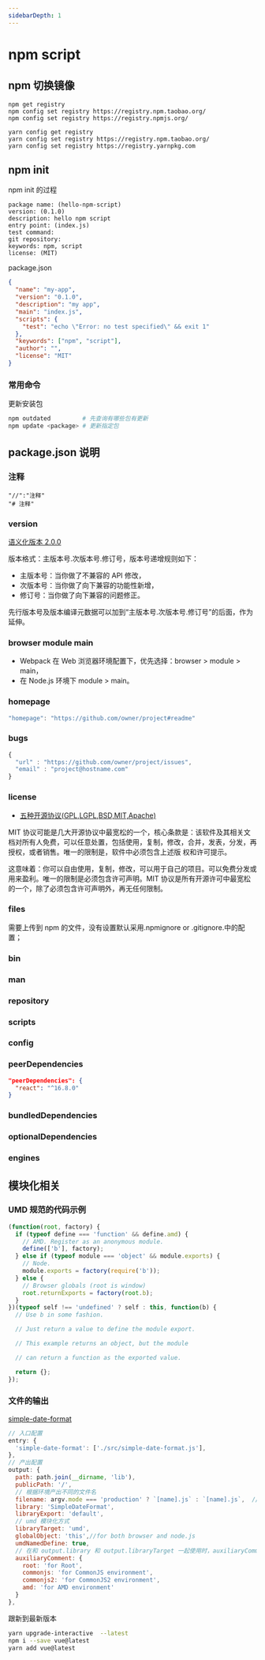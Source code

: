 ```yaml
---
sidebarDepth: 1
---
```


# npm script

## npm 切换镜像

```shell
npm get registry
npm config set registry https://registry.npm.taobao.org/
npm config set registry https://registry.npmjs.org/

yarn config get registry
yarn config set registry https://registry.npm.taobao.org/
yarn config set registry https://registry.yarnpkg.com
```

## npm init

npm init 的过程

```text
package name: (hello-npm-script)
version: (0.1.0)
description: hello npm script
entry point: (index.js)
test command:
git repository:
keywords: npm, script
license: (MIT)
```

package.json

```json
{
  "name": "my-app",
  "version": "0.1.0",
  "description": "my app",
  "main": "index.js",
  "scripts": {
    "test": "echo \"Error: no test specified\" && exit 1"
  },
  "keywords": ["npm", "script"],
  "author": "",
  "license": "MIT"
}
```

### 常用命令

更新安装包

```sh
npm outdated         # 先查询有哪些包有更新
npm update <package> # 更新指定包
```

## package.json 说明

### 注释

```shell
"//":"注释"
"# 注释"
```

### version

[语义化版本 2.0.0](https://semver.org/lang/zh-CN/)

版本格式：主版本号.次版本号.修订号，版本号递增规则如下：

- 主版本号：当你做了不兼容的 API 修改，
- 次版本号：当你做了向下兼容的功能性新增，
- 修订号：当你做了向下兼容的问题修正。

先行版本号及版本编译元数据可以加到“主版本号.次版本号.修订号”的后面，作为延伸。

### browser module main

- Webpack 在 Web 浏览器环境配置下，优先选择：browser > module > main，
- 在 Node.js 环境下 module > main。

### homepage

```js
"homepage": "https://github.com/owner/project#readme"
```

### bugs

```js
{
  "url" : "https://github.com/owner/project/issues",
  "email" : "project@hostname.com"
}
```

### license

- [五种开源协议(GPL,LGPL,BSD,MIT,Apache)](https://www.oschina.net/question/54100_9455)

MIT 协议可能是几大开源协议中最宽松的一个，核心条款是：该软件及其相关文档对所有人免费，可以任意处置，包括使用，复制，修改，合并，发表，分发，再授权，或者销售。唯一的限制是，软件中必须包含上述版 权和许可提示。

这意味着：你可以自由使用，复制，修改，可以用于自己的项目。可以免费分发或用来盈利。唯一的限制是必须包含许可声明。MIT 协议是所有开源许可中最宽松的一个，除了必须包含许可声明外，再无任何限制。

### files

需要上传到 npm 的文件，没有设置默认采用.npmignore or .gitignore.中的配置；

### bin

### man

### repository

### scripts

### config

### peerDependencies

```json
"peerDependencies": {
  "react": "^16.8.0"
}
```

### bundledDependencies

### optionalDependencies

### engines

## 模块化相关

### UMD 规范的代码示例

```js
(function(root, factory) {
  if (typeof define === 'function' && define.amd) {
    // AMD. Register as an anonymous module.
    define(['b'], factory);
  } else if (typeof module === 'object' && module.exports) {
    // Node.
    module.exports = factory(require('b'));
  } else {
    // Browser globals (root is window)
    root.returnExports = factory(root.b);
  }
})(typeof self !== 'undefined' ? self : this, function(b) {
  // Use b in some fashion.

  // Just return a value to define the module export.

  // This example returns an object, but the module

  // can return a function as the exported value.

  return {};
});
```

### 文件的输出

[simple-date-format](https://github.com/riversun/simple-date-format)

```js
// 入口配置
entry: {
  'simple-date-format': ['./src/simple-date-format.js'],
},
// 产出配置
output: {
  path: path.join(__dirname, 'lib'),
  publicPath: '/',
  // 根据环境产出不同的文件名
  filename: argv.mode === 'production' ? `[name].js` : `[name].js`,  //`[name].min.js`
  library: 'SimpleDateFormat',
  libraryExport: 'default',
  // umd 模块化方式
  libraryTarget: 'umd',
  globalObject: 'this',//for both browser and node.js
  umdNamedDefine: true,
  // 在和 output.library 和 output.libraryTarget 一起使用时，auxiliaryComment 选项允许用户向导出文件中插入注释
  auxiliaryComment: {
    root: 'for Root',
    commonjs: 'for CommonJS environment',
    commonjs2: 'for CommonJS2 environment',
    amd: 'for AMD environment'
  }
},
```

跟新到最新版本

```sh
yarn upgrade-interactive  --latest
npm i --save vue@latest
yarn add vue@latest
```
